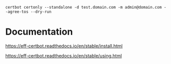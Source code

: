 ```
certbot certonly --standalone -d test.domain.com -m admin@domain.com --agree-tos --dry-run
```

# Documentation
https://eff-certbot.readthedocs.io/en/stable/install.html

https://eff-certbot.readthedocs.io/en/stable/using.html
